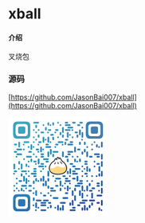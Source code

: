 # xball

#### 介绍
叉烧包

### 源码

[https://github.com/JasonBai007/xball](https://github.com/JasonBai007/xball)

<img src="./qr.png" width="200" />


